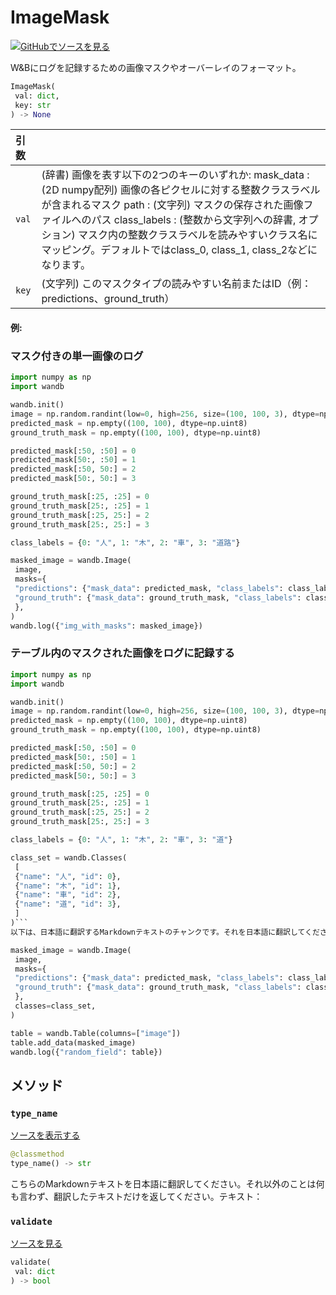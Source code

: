 # ImageMask

[![](https://www.tensorflow.org/images/GitHub-Mark-32px.png)GitHubでソースを見る](https://www.github.com/wandb/client/tree/c4726707ed83ebb270a2cf84c4fd17b8684ff699/wandb/sdk/data_types/helper_types/image_mask.py#L19-L234)

W&Bにログを記録するための画像マスクやオーバーレイのフォーマット。

```python
ImageMask(
 val: dict,
 key: str
) -> None
```

| 引数 |  |
| :--- | :--- |
| `val` | (辞書) 画像を表す以下の2つのキーのいずれか: mask_data : (2D numpy配列) 画像の各ピクセルに対する整数クラスラベルが含まれるマスク path : (文字列) マスクの保存された画像ファイルへのパス class_labels : (整数から文字列への辞書, オプション) マスク内の整数クラスラベルを読みやすいクラス名にマッピング。デフォルトではclass_0, class_1, class_2などになります。 |
| `key` | (文字列) このマスクタイプの読みやすい名前またはID（例：predictions、ground_truth） |

#### 例:
### マスク付きの単一画像のログ

```python
import numpy as np
import wandb

wandb.init()
image = np.random.randint(low=0, high=256, size=(100, 100, 3), dtype=np.uint8)
predicted_mask = np.empty((100, 100), dtype=np.uint8)
ground_truth_mask = np.empty((100, 100), dtype=np.uint8)

predicted_mask[:50, :50] = 0
predicted_mask[50:, :50] = 1
predicted_mask[:50, 50:] = 2
predicted_mask[50:, 50:] = 3

ground_truth_mask[:25, :25] = 0
ground_truth_mask[25:, :25] = 1
ground_truth_mask[:25, 25:] = 2
ground_truth_mask[25:, 25:] = 3

class_labels = {0: "人", 1: "木", 2: "車", 3: "道路"}

masked_image = wandb.Image(
 image,
 masks={
 "predictions": {"mask_data": predicted_mask, "class_labels": class_labels},
 "ground_truth": {"mask_data": ground_truth_mask, "class_labels": class_labels},
 },
)
wandb.log({"img_with_masks": masked_image})
```
### テーブル内のマスクされた画像をログに記録する

```python
import numpy as np
import wandb

wandb.init()
image = np.random.randint(low=0, high=256, size=(100, 100, 3), dtype=np.uint8)
predicted_mask = np.empty((100, 100), dtype=np.uint8)
ground_truth_mask = np.empty((100, 100), dtype=np.uint8)

predicted_mask[:50, :50] = 0
predicted_mask[50:, :50] = 1
predicted_mask[:50, 50:] = 2
predicted_mask[50:, 50:] = 3

ground_truth_mask[:25, :25] = 0
ground_truth_mask[25:, :25] = 1
ground_truth_mask[:25, 25:] = 2
ground_truth_mask[25:, 25:] = 3

class_labels = {0: "人", 1: "木", 2: "車", 3: "道"}

class_set = wandb.Classes(
 [
 {"name": "人", "id": 0},
 {"name": "木", "id": 1},
 {"name": "車", "id": 2},
 {"name": "道", "id": 3},
 ]
)```
以下は、日本語に翻訳するMarkdownテキストのチャンクです。それを日本語に翻訳してください。他に何も言わずに、翻訳されたテキストだけを返してください。テキスト:

masked_image = wandb.Image(
 image,
 masks={
 "predictions": {"mask_data": predicted_mask, "class_labels": class_labels},
 "ground_truth": {"mask_data": ground_truth_mask, "class_labels": class_labels},
 },
 classes=class_set,
)

table = wandb.Table(columns=["image"])
table.add_data(masked_image)
wandb.log({"random_field": table})
```

## メソッド

### `type_name`

[ソースを表示する](https://www.github.com/wandb/client/tree/c4726707ed83ebb270a2cf84c4fd17b8684ff699/wandb/sdk/data_types/helper_types/image_mask.py#L206-L208)

```python
@classmethod
type_name() -> str
```
こちらのMarkdownテキストを日本語に翻訳してください。それ以外のことは何も言わず、翻訳したテキストだけを返してください。テキスト：

### `validate`

[ソースを見る](https://www.github.com/wandb/client/tree/c4726707ed83ebb270a2cf84c4fd17b8684ff699/wandb/sdk/data_types/helper_types/image_mask.py#L210-L234)

```python
validate(
 val: dict
) -> bool
```